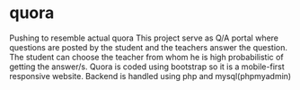 # quora
Pushing to resemble actual quora
This project serve as Q/A portal where questions are posted by the student and the teachers answer the question.
The student can choose the teacher from whom he is high probabilistic of getting the answer/s.
Quora is coded  using bootstrap so it is a mobile-first responsive website.
Backend is handled using php and mysql(phpmyadmin)
